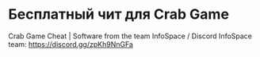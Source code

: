 # Бесплатный чит для Crab Game
Crab Game Cheat |
Software from the team InfoSpace / Discord InfoSpace team: https://discord.gg/zpKh9NnGFa
